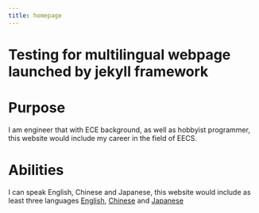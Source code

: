 ```yaml
---
title: homepage
---
```

# Testing for multilingual webpage launched by jekyll framework
# Purpose

I am engineer that with ECE background, as well as hobbyist programmer, this website would include my career in the field of EECS.

# Abilities

I can speak English, Chinese and Japanese, this website would include as least three languages [English](/), [Chinese](/cn/) and [Japanese](/jp/)
